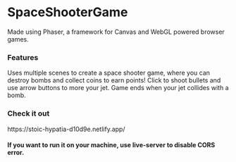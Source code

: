 # SpaceShooterGame
Made using Phaser, a framework for Canvas and WebGL powered browser games.

<h3>Features</h3>
Uses multiple scenes to create a space shooter game, where you can destroy bombs and collect coins to earn points!
Click to shoot bullets and use arrow buttons to more your jet.
Game ends when your jet collides with a bomb.

<h3>Check it out</h3>
https://stoic-hypatia-d10d9e.netlify.app/

<h4>If you want to run it on your machine, use live-server to disable CORS error.</h4>

